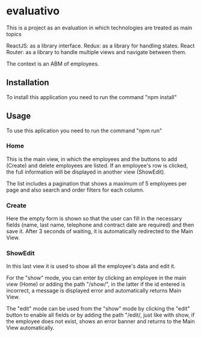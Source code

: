 # evaluativo

This is a project as an evaluation in which technologies are treated as main topics

ReactJS: as a library interface.
Redux: as a library for handling states.
React Router: as a library to handle multiple views and navigate between them.

The context is an ABM of employees.


## Installation

To install this application you need to run the command "npm install"


## Usage

To use this aplication you need to run the command "npm run" 


### Home

This is the main view, in which the employees and the buttons to add (Create) and delete employees are listed. If an employee's row is clicked, the full information will be displayed in another view (ShowEdit).

The list includes a pagination that shows a maximum of 5 employees per page and also search and order filters for each column.


### Create

Here the empty form is shown so that the user can fill in the necessary fields (name, last name, telephone and contract date are required) and then save it. After 3 seconds of waiting, it is automatically redirected to the Main View.


### ShowEdit

In this last view it is used to show all the employee's data and edit it.

For the "show" mode, you can enter by clicking an employee in the main view (Home) or adding the path "/show/<employee id>", in the latter if the id entered is incorrect, a message is displayed error and automatically returns Main View.

The "edit" mode can be used from the "show" mode by clicking the "edit" button to enable all fields or by adding the path "/edit/<employee id>, just like with show, if the employee does not exist, shows an error banner and returns to the Main View automatically.